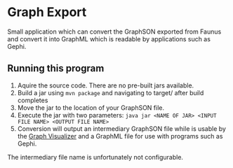 Graph Export
============

Small application which can convert the GraphSON exported from Faunus and convert it into GraphML which is readable by applications such as Gephi.

Running this program
--------------------

1. Aquire the source code. There are no pre-built jars available.
2. Build a jar using `mvn package` and navigating to target/ after build completes
3. Move the jar to the location of your GraphSON file.
4. Execute the jar with two parameters: `java jar <NAME OF JAR> <INPUT FILE NAME> <OUTPUT FILE NAME>`
5. Conversion will output an intermediary GraphSON file while is usable by the [Graph Visualizer](https://github.com/WhySearchTwice/Graph-Visualizer) and a GraphML file for use with programs such as Gephi.

The intermediary file name is unfortunately not configurable.
